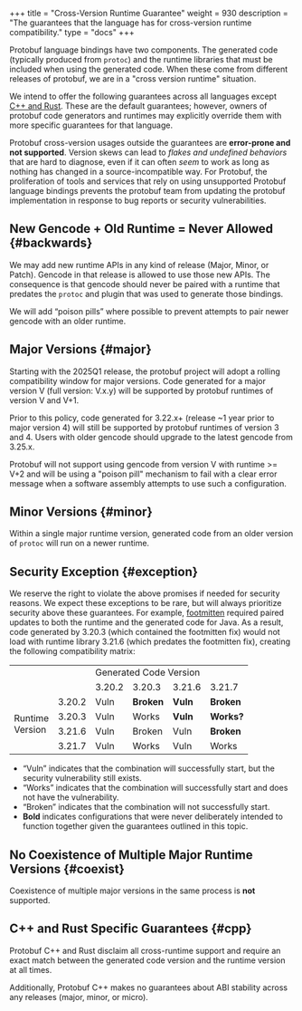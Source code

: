 +++
title = "Cross-Version Runtime Guarantee"
weight = 930
description = "The guarantees that the language has for cross-version runtime compatibility."
type = "docs"
+++

<link rel="stylesheet" href="/includes/version-tables.css">

Protobuf language bindings have two components. The generated code (typically
produced from `protoc`) and the runtime libraries that must be included when
using the generated code. When these come from different releases of protobuf,
we are in a "cross version runtime" situation.

We intend to offer the following guarantees across all languages except
[C++ and Rust](#cpp). These are the default guarantees; however, owners of
protobuf code generators and runtimes may explicitly override them with more
specific guarantees for that language.

Protobuf cross-version usages outside the guarantees are **error-prone and not
supported**. Version skews can lead to *flakes and undefined behaviors* that are
hard to diagnose, even if it can often *seem* to work as long as nothing has
changed in a source-incompatible way. For Protobuf, the proliferation of tools
and services that rely on using unsupported Protobuf language bindings prevents
the protobuf team from updating the protobuf implementation in response to bug
reports or security vulnerabilities.

## New Gencode + Old Runtime = Never Allowed {#backwards}

We may add new runtime APIs in any kind of release (Major, Minor, or Patch).
Gencode in that release is allowed to use those new APIs. The consequence is
that gencode should never be paired with a runtime that predates the `protoc`
and plugin that was used to generate those bindings.

We will add “poison pills” where possible to prevent attempts to pair newer
gencode with an older runtime.

## Major Versions {#major}

Starting with the 2025Q1 release, the protobuf project will adopt a rolling
compatibility window for major versions. Code generated for a major version V
(full version: V.x.y) will be supported by protobuf runtimes of version V and
V+1.

Prior to this policy, code generated for 3.22.x+ (release ~1 year prior to major
version 4) will still be supported by protobuf runtimes of version 3 and 4.
Users with older gencode should upgrade to the latest gencode from 3.25.x.

Protobuf will not support using gencode from version V with runtime &gt;= V+2
and will be using a "poison pill" mechanism to fail with a clear error message
when a software assembly attempts to use such a configuration.

## Minor Versions {#minor}

Within a single major runtime version, generated code from an older version of
`protoc` will run on a newer runtime.

## Security Exception {#exception}

We reserve the right to violate the above promises if needed for security
reasons. We expect these exceptions to be rare, but will always prioritize
security above these guarantees. For example,
[footmitten](https://cve.report/CVE-2022-3510) required paired updates to both
the runtime and the generated code for Java. As a result, code generated by
3.20.3 (which contained the footmitten fix) would not load with runtime library
3.21.6 (which predates the footmitten fix), creating the following compatibility
matrix:

<table>
  <tr>
    <td colspan="2" rowspan="2"></td>
    <td colspan="4">Generated Code Version</td>
  </tr>
  <tr>
    <td class="gray">3.20.2</td>
    <td class="gray">3.20.3</td>
    <td class="gray">3.21.6</td>
    <td class="gray">3.21.7</td>
  </tr>
  <tr>
    <td rowspan="4">Runtime<br>Version</td>
    <td class="gray">3.20.2</td>
    <td class="yellow">Vuln</td>
    <td class="red"><b>Broken</b></td>
    <td class="yellow"><b>Vuln</b></td>
    <td class="red"><b>Broken</b></td>
  </tr>
  <tr>
    <td class="gray">3.20.3</td>
    <td class="yellow">Vuln</td>
    <td class="green">Works</td>
    <td class="yellow"><b>Vuln</b></td>
    <td class="green"><b>Works?</b></td>
  </tr>
  <tr>
    <td class="gray">3.21.6</td>
    <td class="yellow">Vuln</td>
    <td class="red">Broken</td>
    <td class="yellow">Vuln</td>
    <td class="red"><b>Broken</b></td>
  </tr>
  <tr>
    <td class="gray">3.21.7</td>
    <td class="yellow">Vuln</td>
    <td class="green">Works</td>
    <td class="yellow">Vuln</td>
    <td class="green">Works</td>
  </tr>
</table>

*   “Vuln” indicates that the combination will successfully start, but the
    security vulnerability still exists.
*   “Works” indicates that the combination will successfully start and does not
    have the vulnerability.
*   “Broken” indicates that the combination will not successfully start.
*   **Bold** indicates configurations that were never deliberately intended to
    function together given the guarantees outlined in this topic.

## No Coexistence of Multiple Major Runtime Versions {#coexist}

Coexistence of multiple major versions in the same process is **not** supported.

## C++ and Rust Specific Guarantees {#cpp}

Protobuf C++ and Rust disclaim all cross-runtime support and require an exact
match between the generated code version and the runtime version at all times.

Additionally, Protobuf C++ makes no guarantees about ABI stability across any
releases (major, minor, or micro).

